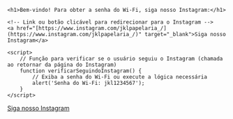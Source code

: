 
<html lang="br">
<head>
    <meta charset="UTF-8">
    <meta name="viewport" content="width=device-width, initial-scale=1.0">
    <title>Página de Senha do Wi-Fi</title>
</head>
<body>

    <h1>Bem-vindo! Para obter a senha do Wi-Fi, siga nosso Instagram:</h1>
    
    <!-- Link ou botão clicável para redirecionar para o Instagram -->
    <a href="[https://www.instagram.com/jklpapelaria_/](https://www.instagram.com/jklpapelaria_/)" target="_blank">Siga nosso Instagram</a>

    <script>
        // Função para verificar se o usuário seguiu o Instagram (chamada ao retornar da página do Instagram)
        function verificarSeguindoInstagram() {
            // Exiba a senha do Wi-Fi ou execute a lógica necessária
            alert('Senha do Wi-Fi: jkl1234567');
        }
    </script>

</body>
</html>
<a href="[https://www.instagram.com/sua_loja/](https://www.instagram.com/jklpapelaria_/SENHAWIFI)" target="_blank" onclick="verificarSeguindoInstagram()">Siga nosso Instagram</a>

